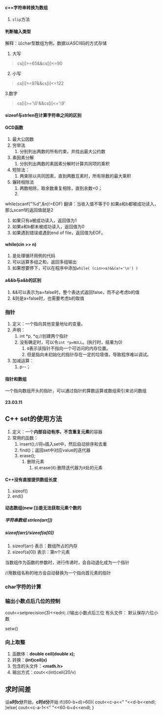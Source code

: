 #### c++字符串转换为数组
1. `slip`方法


#### 判断输入类型
解释：以char型数组为例，数据以ASCII码的方式存储

1. 大写
>cs[i]>=65&&cs[i]<=90

2. 小写
>cs[i]>=97&&cs[i]<=122

3.数字
>cs[i]>='\0'&&cs[i]<='\9'

#### sizeof与strlen在计算字符串之间的区别

#### GCD函数
1. 最大公因数
2. 穷举法
   1. 分别列出两数的所有约束，并找出最大公约数
3. 素因素分解
   1. 分别列出两数的素因素分解时计算共同项的乘积
4. 短除法：
   1. 两束除以共同因素，直到两数互素时，所有除数的最大乘积
5. 辗转相除法
   1. 两数相除，取余数重复相除，直到余数=0；
   2. 
   
while(scanf("%d",&n)!=EOF)
翻译：当收入值不等于0
如果a和b都被成功读入，那么scanf的返回值就是2

1. 如果只有a被成功读入，返回值为1
2. 如果a和b都未被成功读入，返回值为0
3. 如果遇到错误或遇到end of file，返回值为EOF。

#### while(cin >> n)
1. 是处理循环用例的代码
2. 可以运算多组之和，返回多组输出
3. 如果想要停下，可以在程序中添加`while( (cin>>a)&&(a!='\n') ) `

#### a&&b与a&b的区别
1. &&可以表示为a=false时，整个表达式返回false，而不必考虑b的值
2. &则是a=false时，也需要考虑b的取值

### 指针
1. 定义：一个指向其他变量地址的变量。
2. 声明：
   1. int *p, *q;//创建两个指针
   2. 没有确定时，可以令`int *p=NULL`。(执行时，结果为0)
      1. `0`表示该指针不指向一个可访问的内存位置。
      2. 但是指向未初始化的指针存在一定的垃圾值，导致程序难以调试。
3. 加减运算：
   1. p--；

#### 指针和数组
一个指向数组开头的指针，可以通过指针的算数运算或数组索引来访问数组

#### 23.03.11
## C++ set的使用方法
1. 定义：一个**内部自动有序、不含重复元素**的容器
2. 常用的函数：
   1. insert();//将`x`插入set中，然后自动排序和去重
   2. find()；返回set中对应value的迭代器
   3. erase();
      1. 删除元素
         1. st.erase(it):删除迭代器为it处的元素

#### C++没有直接提供数组长度
1. sizeof()
2. end()

#### 动态数组(new [])是无法获取元素个数的

##### 字符串数组 strlen(arr[])
##### sizeof(arr)/sizeof(a[0])
1. sizeof(arr) 表示：数组所占的内存
2. sizeof(a[0]) 表示：第n个元素

当数组作为函数的参数时，进行传递时，会自动退化成为一个指针

//用数组名称的地方会自动替换为一个指向首元素的指针
### char字符的计算

### 输出小数点后几位的控制

cout<<setprecision(3)<<ednl;
//输出小数点后三位
有头文件：
默认保存六位小数

setw()

### 向上取整
1. 函数体：**double ceil(double x);**
2. 转换：**(int)ceil(x)**
3. 包含的头文件：**<math.h>**
4. 输出方式：cout<<(int)celi(20/v)

## 求时间差
设**a时b分**开始，**c时d分**开始
if((60-b+d)>60){
   cout<<c-a<<" "<<d-b<<endl;
}else{
   cout<<c-a-1<<" "<<60-b+d<<endl;
}

